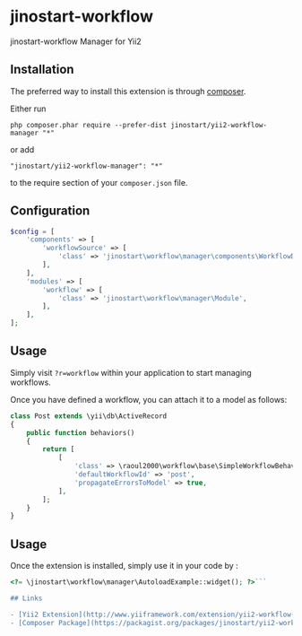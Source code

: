 jinostart-workflow
==================
jinostart-workflow Manager for Yii2

Installation
------------

The preferred way to install this extension is through [composer](http://getcomposer.org/download/).

Either run

```
php composer.phar require --prefer-dist jinostart/yii2-workflow-manager "*"
```

or add

```
"jinostart/yii2-workflow-manager": "*"
```

to the require section of your `composer.json` file.

## Configuration

```php
$config = [
    'components' => [
        'workflowSource' => [
            'class' => 'jinostart\workflow\manager\components\WorkflowDbSource',
        ],
    ],
    'modules' => [
        'workflow' => [
            'class' => 'jinostart\workflow\manager\Module',
        ],
    ],
];
```


## Usage

Simply visit `?r=workflow` within your application to start managing workflows.

Once you have defined a workflow, you can attach it to a model as follows:

```php
class Post extends \yii\db\ActiveRecord
{
    public function behaviors()
    {
        return [
            [
                'class' => \raoul2000\workflow\base\SimpleWorkflowBehavior::className(),
                'defaultWorkflowId' => 'post',
                'propagateErrorsToModel' => true,
            ],
        ];
    }
}
```

Usage
-----

Once the extension is installed, simply use it in your code by  :

```php
<?= \jinostart\workflow\manager\AutoloadExample::widget(); ?>```

## Links

- [Yii2 Extension](http://www.yiiframework.com/extension/yii2-workflow-manager)
- [Composer Package](https://packagist.org/packages/jinostart/yii2-workflow-manager)


